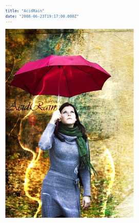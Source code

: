 ```yaml
---
title: "AcidRain"
date: "2008-06-23T19:17:00.000Z"
---
```


[![AcidRain](d9e6c514-86ec-4f05-9b69-6c0757d7f89c.jpg)](http://lh4.ggpht.com/xgordo/SGEZuOqipBI/AAAAAAAAAQc/nAg14Hj322M/s1600-h/acidRain%20copy.jpg)